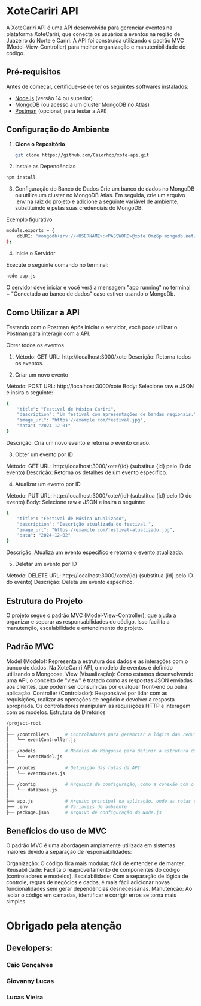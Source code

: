 # XoteCariri API

A XoteCariri API é uma API desenvolvida para gerenciar eventos na plataforma XoteCariri, que conecta os usuários a eventos na região de Juazeiro do Norte e Cariri. A API foi construída utilizando o padrão MVC (Model-View-Controller) para melhor organização e manutenibilidade do código.

## Pré-requisitos

Antes de começar, certifique-se de ter os seguintes softwares instalados:

- [Node.js](https://nodejs.org/) (versão 14 ou superior)
- [MongoDB](https://www.mongodb.com/) (ou acesso a um cluster MongoDB no Atlas)
- [Postman](https://www.postman.com/) (opcional, para testar a API)

## Configuração do Ambiente

1. **Clone o Repositório**

   ```bash
   git clone https://github.com/Caiorhcp/xote-api.git
   ``` 
2. Instale as Dependências

```bash
npm install 
```


3. Configuração do Banco de Dados
Crie um banco de dados no MongoDB ou utilize um cluster no MongoDB Atlas. Em seguida, crie um arquivo .env na raiz do projeto e adicione a seguinte variável de ambiente, substituindo <USERNAME> e <PASSWORD> pelas suas credenciais do MongoDB:

Exemplo figurativo

```bash
module.exports = {
    dbURI: 'mongodb+srv://<USERNAME>:<PASSWORD>@xote.0mz6p.mongodb.net/xote?retryWrites=true&w=majority'
};
```

4. Inicie o Servidor

Execute o seguinte comando no terminal:
```bash
node app.js
```

O servidor deve iniciar e você verá a mensagem "app running" no terminal + "Conectado ao banco de dados" caso estiver usando o MongoDb.


## Como Utilizar a API
Testando com o Postman
Após iniciar o servidor, você pode utilizar o Postman para interagir com a API.

Obter todos os eventos

1. Método: GET
URL: http://localhost:3000/xote
Descrição: Retorna todos os eventos. 

2. Criar um novo evento

Método: POST
URL: http://localhost:3000/xote
Body: Selecione raw e JSON e insira o seguinte:

```bash
{
    "title": "Festival de Música Cariri",
    "description": "Um festival com apresentações de bandas regionais.",
    "image_url": "https://example.com/festival.jpg",
    "data": "2024-12-01"
}
```
Descrição: Cria um novo evento e retorna o evento criado.

3. Obter um evento por ID

Método: GET
URL: http://localhost:3000/xote/{id} (substitua {id} pelo ID do evento)
Descrição: Retorna os detalhes de um evento específico.

4. Atualizar um evento por ID

Método: PUT
URL: http://localhost:3000/xote/{id} (substitua {id} pelo ID do evento)
Body: Selecione raw e JSON e insira o seguinte:

```bash
{
    "title": "Festival de Música Atualizado",
    "description": "Descrição atualizada do festival.",
    "image_url": "https://example.com/festival-atualizado.jpg",
    "data": "2024-12-02"
}
```
Descrição: Atualiza um evento específico e retorna o evento atualizado.

5. Deletar um evento por ID

Método: DELETE
URL: http://localhost:3000/xote/{id} (substitua {id} pelo ID do evento)
Descrição: Deleta um evento específico.


## Estrutura do Projeto

O projeto segue o padrão MVC (Model-View-Controller), que ajuda a organizar e separar as responsabilidades do código. Isso facilita a manutenção, escalabilidade e entendimento do projeto.

## Padrão MVC

Model (Modelo): Representa a estrutura dos dados e as interações com o banco de dados. Na XoteCariri API, o modelo de eventos é definido utilizando o Mongoose.
View (Visualização): Como estamos desenvolvendo uma API, o conceito de "view" é tratado como as respostas JSON enviadas aos clientes, que podem ser consumidas por qualquer front-end ou outra aplicação.
Controller (Controlador): Responsável por lidar com as requisições, realizar as operações de negócio e devolver a resposta apropriada. Os controladores manipulam as requisições HTTP e interagem com os modelos.
Estrutura de Diretórios

```bash
/project-root
│
├── /controllers      # Controladores para gerenciar a lógica das requisições
│   └── eventController.js
│
├── /models           # Modelos do Mongoose para definir a estrutura dos dados
│   └── eventModel.js
│
├── /routes           # Definição das rotas da API
│   └── eventRoutes.js
│
├── /config           # Arquivos de configuração, como a conexão com o banco de dados
│   └── database.js
│
├── app.js            # Arquivo principal da aplicação, onde as rotas e o servidor são configurados
├── .env              # Variáveis de ambiente
├── package.json      # Arquivo de configuração do Node.js
```

## Benefícios do uso de MVC
O padrão MVC é uma abordagem amplamente utilizada em sistemas maiores devido à separação de responsabilidades:

Organização: O código fica mais modular, fácil de entender e de manter.
Reusabilidade: Facilita o reaproveitamento de componentes do código (controladores e modelos).
Escalabilidade: Com a separação de lógica de controle, regras de negócios e dados, é mais fácil adicionar novas funcionalidades sem gerar dependências desnecessárias.
Manutenção: Ao isolar o código em camadas, identificar e corrigir erros se torna mais simples.

# Obrigado pela atenção

## Developers:

### Caio Gonçalves 
### Giovanny Lucas
### Lucas Vieira